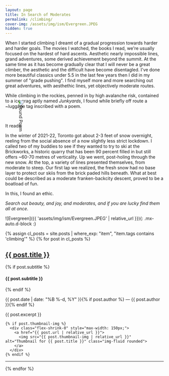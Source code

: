 ```yaml
---
layout: page
title: In Search of Moderates
permalink: /climbing/
cover-img: /assets/img/ism/Evergreen.JPEG
hidden: true
---
```


When I started climbing I dreamt of a gradual progression towards harder and harder goals. The movies I watched, the books I read, we're usually focused on the hardest of hard ascents. Aesthetic nearly impossible lines, grand adventures, some derived achievement beyond the summit. At the same time as it has become gradually clear that I will never be a great climber, the aesthetic and the difficult have become disentagled. I've done more beautiful classics under 5.5 in the last few years then I did in my summer of "grade pushing". I find myself more and more searching out great adventures, with aesthethic lines, yet objectively moderate routes. 

While climbing in the rockies, penned in by high avalanche risk, contained to a ice crag aptly named *Junkyards*, I found while briefly off route a ~luggage tag inscribed with a poem. 

<img src="{{ '/assets/img/ism/found_poem.jpg' | relative_url }}" 
     alt="Found Poem" 
     class="mx-auto d-block" 
     style="transform: rotate(90deg); max-width: 100%; height: auto;" />

It reads:
    
In the winter of 2021-22, Toronto got about 2-3 feet of snow overnight, reeling from the social absence of a now slightly less strict lockdown. I called two of my buddies to see if they wanted to try to ski at the Brickworks, a historic quarry that has been 90 percent filled in but still offers ~60-70 metres of verticality. Up we went, post-holing through the new snow. At the top, a variety of lines presented themselves, from moderate to steep. Our first lap we realized, the fresh snow had no base layer to protect our skiis from the brick paded hills beneath. What at best could be described as a moderate franken-backcity descent, proved to be a boatload of fun. 

In this, I found an ethic.

*Search out beauty, and joy, and moderates, and if you are lucky find them all at once.*

![Evergreen]({{ 'assets/img/ism/Evergreen.JPEG' | relative_url }}){: .mx-auto.d-block :}

{% assign cl_posts = site.posts | where_exp: "item", "item.tags contains 'climbing'" %}
{% for post in cl_posts %}
  <article class="feed-item d-flex justify-content-between align-items-center mb-4">
    <div class="flex-grow-1 pe-3">
      <h2><a href="{{ post.url | relative_url }}">{{ post.title }}</a></h2>
      {% if post.subtitle %}
        <h4>{{ post.subtitle }}</h4>
      {% endif %}
      <p class="post-meta">
        {{ post.date | date: "%B %-d, %Y" }}{% if post.author %} — {{ post.author }}{% endif %}
      </p>
      <p>{{ post.excerpt }}</p>
    </div>

    {% if post.thumbnail-img %}
      <div class="flex-shrink-0" style="max-width: 150px;">
        <a href="{{ post.url | relative_url }}">
          <img src="{{ post.thumbnail-img | relative_url }}" alt="Thumbnail for {{ post.title }}" class="img-fluid rounded">
        </a>
      </div>
    {% endif %}
  </article>
  <hr />
{% endfor %}

